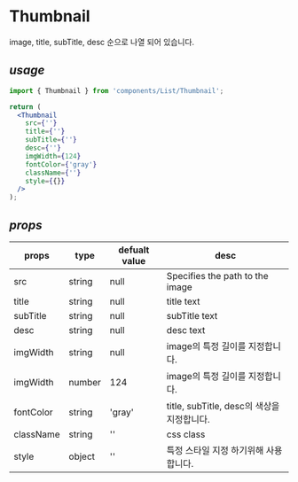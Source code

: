 # Thumbnail

image, title, subTitle, desc 순으로 나열 되어 있습니다.

## _usage_

```jsx
import { Thumbnail } from 'components/List/Thumbnail';

return (
  <Thumbnail
    src={''}
    title={''}
    subTitle={''}
    desc={''}
    imgWidth={124}
    fontColor={'gray'}
    className={''}
    style={{}}
  />
);
```

## _props_

| props     | type   | defualt value | desc                                       |
| --------- | ------ | ------------- | ------------------------------------------ |
| src       | string | null          | Specifies the path to the image            |
| title     | string | null          | title text                                 |
| subTitle  | string | null          | subTitle text                              |
| desc      | string | null          | desc text                                  |
| imgWidth  | string | null          | image의 특정 길이를 지정합니다.            |
| imgWidth  | number | 124           | image의 특정 길이를 지정합니다.            |
| fontColor | string | 'gray'        | title, subTitle, desc의 색상을 지정합니다. |
| className | string | ''            | css class                                  |
| style     | object | ''            | 특정 스타일 지정 하기위해 사용합니다.      |
